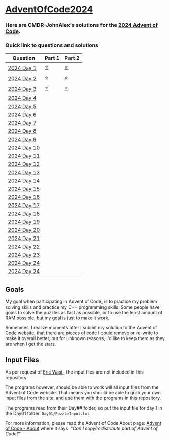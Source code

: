 # [AdventOfCode2024](https://adventofcode.com/2024/)

### Here are CMDR-JohnAlex's solutions for the [2024 Advent of Code](https://adventofcode.com/2024/).

### Quick link to questions and solutions

| Question                                            | Part 1                      | Part 2                      |
| --------------------------------------------------- | --------------------------- | --------------------------- |
| [2024 Day 1](https://adventofcode.com/2024/day/1)   | [ :star: ](Day01/main.cpp)  | [ :star: ](Day01/main.cpp)  |
| [2024 Day 2](https://adventofcode.com/2024/day/2)   | [ :star: ](Day02/main.cpp)  | [ :star: ](Day02/main.cpp)  |
| [2024 Day 3](https://adventofcode.com/2024/day/3)   | [ :star: ](Day03/main.cpp)  | [ :star: ](Day03/main.cpp)  |
| [2024 Day 4](https://adventofcode.com/2024/day/4)   |                             |                             |
| [2024 Day 5](https://adventofcode.com/2024/day/5)   |                             |                             |
| [2024 Day 6](https://adventofcode.com/2024/day/6)   |                             |                             |
| [2024 Day 7](https://adventofcode.com/2024/day/7)   |                             |                             |
| [2024 Day 8](https://adventofcode.com/2024/day/8)   |                             |                             |
| [2024 Day 9](https://adventofcode.com/2024/day/9)   |                             |                             |
| [2024 Day 10](https://adventofcode.com/2024/day/10) |                             |                             |
| [2024 Day 11](https://adventofcode.com/2024/day/11) |                             |                             |
| [2024 Day 12](https://adventofcode.com/2024/day/12) |                             |                             |
| [2024 Day 13](https://adventofcode.com/2024/day/13) |                             |                             |
| [2024 Day 14](https://adventofcode.com/2024/day/14) |                             |                             |
| [2024 Day 15](https://adventofcode.com/2024/day/15) |                             |                             |
| [2024 Day 16](https://adventofcode.com/2024/day/16) |                             |                             |
| [2024 Day 17](https://adventofcode.com/2024/day/17) |                             |                             |
| [2024 Day 18](https://adventofcode.com/2024/day/18) |                             |                             |
| [2024 Day 19](https://adventofcode.com/2024/day/19) |                             |                             |
| [2024 Day 20](https://adventofcode.com/2024/day/20) |                             |                             |
| [2024 Day 21](https://adventofcode.com/2024/day/21) |                             |                             |
| [2024 Day 22](https://adventofcode.com/2024/day/22) |                             |                             |
| [2024 Day 23](https://adventofcode.com/2024/day/23) |                             |                             |
| [2024 Day 24](https://adventofcode.com/2024/day/24) |                             |                             |
| [2024 Day 24](https://adventofcode.com/2024/day/25) |                             |                             |

## Goals

My goal when participating in Advent of Code, is to practice my problem solving skills and practice my C++ programming skills. Some people have goals to solve the puzzles as fast as possible, or to use the least amount of RAM possible, but my goal is just to make it work.

Sometimes, I realize moments after I submit my solution to the Advent of Code website, that there are pieces of code I could remove or re-write to make it overall better, but for unknown reasons, I'd like to keep them as they are when I get the stars.

## Input Files

As per request of [Eric Wastl](https://was.tl/), the input files are not included in this repository.

The programs however, should be able to work will all input files from the Advent of Code website. That means you should be able to grab your own input files from the site, and use them with the programs in this repository.

The programs read from their Day## folder, so put the input file for day 1 in the Day01 folder. `Day01/PuzzleInput.txt`.

For more information, please read the Advent of Code About page: [Advent of Code - About](https://adventofcode.com/2024/about) where it says: "*Can I copy/redistribute part of Advent of Code?*"